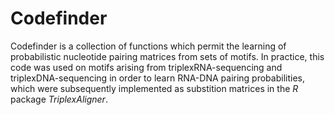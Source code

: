 # Codefinder
Codefinder is a collection of functions which permit the learning of probabilistic nucleotide pairing matrices from sets of motifs. In practice, this code was used on motifs arising from triplexRNA-sequencing and triplexDNA-sequencing in order to learn RNA-DNA pairing probabilities, which were subsequently implemented as substition matrices in the _R_ package _TriplexAligner_.
